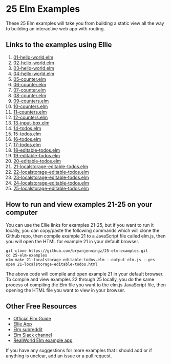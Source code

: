 <h1>25 Elm Examples</h1>
<p>These 25 Elm examples will take you from building a static view all the way to building an interactive web app with routing.</p>

<h2>Links to the examples using Ellie</h2>
<ol>
  <li><a href="https://ellie-app.com/3wR7QgwzngSa1/0">01-hello-world.elm</a></li>
  <li><a href="https://ellie-app.com/3wR7QgwzngSa1/1">02-hello-world.elm</a></li>
  <li><a href="https://ellie-app.com/3wR7QgwzngSa1/2">03-hello-world.elm</a></li>
  <li><a href="https://ellie-app.com/3wR7QgwzngSa1/3">04-hello-world.elm</a></li>

  <li><a href="https://ellie-app.com/3wR7QgwzngSa1/4">05-counter.elm</a></li>
  <li><a href="https://ellie-app.com/3wR7QgwzngSa1/5">06-counter.elm</a></li>
  <li><a href="https://ellie-app.com/3wR7QgwzngSa1/6">07-counter.elm</a></li>
  <li><a href="https://ellie-app.com/3wR7QgwzngSa1/7">08-counter.elm</a></li>

  <li><a href="https://ellie-app.com/3wR7QgwzngSa1/8">09-counters.elm</a></li>
  <li><a href="https://ellie-app.com/3wR7QgwzngSa1/9">10-counters.elm</a></li>
  <li><a href="https://ellie-app.com/3wR7QgwzngSa1/10">11-counters.elm</a></li>
  <li><a href="https://ellie-app.com/3wR7QgwzngSa1/11">12-counters.elm</a></li>

  <li><a href="https://ellie-app.com/3wR7QgwzngSa1/12">13-input-box.elm</a></li>

  <li><a href="https://ellie-app.com/3wR7QgwzngSa1/13">14-todos.elm</a></li>
  <li><a href="https://ellie-app.com/3wR7QgwzngSa1/14">15-todos.elm</a></li>
  <li><a href="https://ellie-app.com/3wR7QgwzngSa1/15">16-todos.elm</a></li>
  <li><a href="https://ellie-app.com/3wR7QgwzngSa1/16">17-todos.elm</a></li>

  <li><a href="https://ellie-app.com/3wR7QgwzngSa1/17">18-editable-todos.elm</a></li>
  <li><a href="https://ellie-app.com/3wR7QgwzngSa1/18">19-editable-todos.elm</a></li>
  <li><a href="https://ellie-app.com/3wR7QgwzngSa1/19">20-editable-todos.elm</a></li>

  <li><a href="https://ellie-app.com/3wR7QgwzngSa1/20">21-localstorage-editable-todos.elm</a></li>
  <li><a href="https://ellie-app.com/3wR7QgwzngSa1/21">22-localstorage-editable-todos.elm</a></li>

  <li><a href="https://ellie-app.com/3wR7QgwzngSa1/22">23-localstorage-editable-todos.elm</a></li>
  <li><a href="https://ellie-app.com/3wR7QgwzngSa1/26">24-localstorage-editable-todos.elm</a></li>
  <li><a href="https://ellie-app.com/3wR7QgwzngSa1/25">25-localstorage-editable-todos.elm</a></li>
</ol>

<h2>How to run and view examples 21-25 on your computer</h2>
<p>You can use the Ellie links for examples 21-25, but if you want to run it locally, you can copy/paste the following commands which will clone the Github repo, then compile example 21 to a JavaScript file called elm.js, then you will open the HTML for example 21 in your default browser.</p>
<div>
  <code>git clone https://github.com/bryanjenningz/25-elm-examples.git</code>
  <br>
  <code>cd 25-elm-examples</code>
  <br>
  <code>elm-make 21-localstorage-editable-todos.elm --output elm.js --yes</code>
  <br>
  <code>open 21-localstorage-editable-todos.html</code>
</div>
<p>The above code will compile and open example 21 in your default browser. To compile and view examples 22 through 25 locally, you do the same process of compiling the Elm file you want to the elm.js JavaScript file, then opening the HTML file you want to view in your browser.</p>

<h2>Other Free Resources</h2>
<ul>
  <li><a href="https://guide.elm-lang.org/">Official Elm Guide</a></li>
  <li><a href="https://ellie-app.com/">Ellie App</a></li>
  <li><a href="https://www.reddit.com/r/elm/">Elm subreddit</a></li>
  <li><a href="https://elmlang.slack.com/">Elm Slack channel</a></li>
  <li><a href="https://github.com/rtfeldman/elm-spa-example">RealWorld Elm example app</a></li>
</ul>

<p>If you have any suggestions for more examples that I should add or if anything is unclear, add an issue or a pull request.</p>
